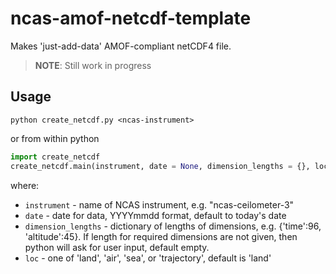 ncas-amof-netcdf-template
=========================

Makes 'just-add-data' AMOF-compliant netCDF4 file.

> **NOTE**: Still work in progress


Usage
-----

`python create_netcdf.py <ncas-instrument>`

or from within python

```python
import create_netcdf
create_netcdf.main(instrument, date = None, dimension_lengths = {}, loc = 'land')
```
where:
- `instrument` - name of NCAS instrument, e.g. "ncas-ceilometer-3"
- `date` - date for data, YYYYmmdd format, default to today's date
- `dimension_lengths` - dictionary of lengths of dimensions, e.g. {'time':96, 'altitude':45}. If length for required dimensions are not given, then python will ask for user input, default empty.
- `loc` - one of 'land', 'air', 'sea', or 'trajectory', default is 'land'
